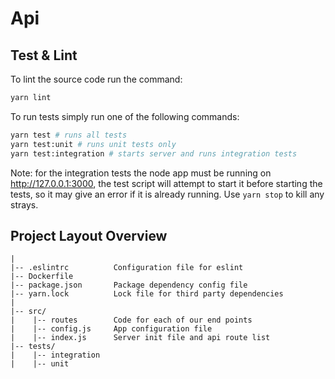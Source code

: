 # Api

## Test & Lint

To lint the source code run the command:

```bash
yarn lint
```

To run tests simply run one of the following commands:

```bash
yarn test # runs all tests
yarn test:unit # runs unit tests only
yarn test:integration # starts server and runs integration tests
```

Note: for the integration tests the node app must be running on http://127.0.0.1:3000, the test script will
attempt to start it before starting the tests, so it may give an error if it is already running. Use ```yarn stop``` to kill
any strays.

## Project Layout Overview

```
|
|-- .eslintrc          Configuration file for eslint
|-- Dockerfile     
|-- package.json       Package dependency config file
|-- yarn.lock          Lock file for third party dependencies
|                      
|-- src/
|    |-- routes        Code for each of our end points
|    |-- config.js     App configuration file
|    |-- index.js      Server init file and api route list
|-- tests/
|    |-- integration
|    |-- unit
```
